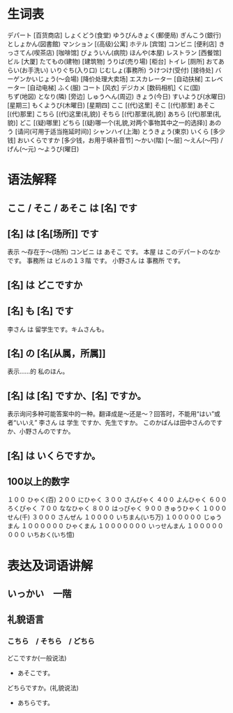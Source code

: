 # 生词表
デパート	[百货商店]
しょくどう(食堂)
ゆうびんきょく(郵便局)
ぎんこう(銀行)
としょかん(図書館)
マンション	[(高级)公寓]
ホテル		[宾馆]
コンビニ	[便利店]
きっさてん(喫茶店)	[咖啡馆]
びょういん(病院)
ほんや(本屋)
レストラン	[西餐馆]
ビル		[大厦]
たてもの(建物)	[建筑物]
うりば(売り場)	[柜台]
トイレ		[厕所]
おてあらい(お手洗い)
いりぐち(入り口)
じむしょ(事務所)
うけつけ(受付)	[接待处]
バーゲンかいじょう(〜会場)	[降价处理大卖场]
エスカレーター		[自动扶梯]
エレベーター		[自动电梯]
ふく(服)
コート			[风衣]
デジカメ		[数码相机]
くに(国)	
ちず(地図)
となり(隣)		[旁边]
しゅうへん(周辺)
きょう(今日)
すいようび(水曜日)	[星期三]
もくようび(木曜日)	[星期四]
ここ			[(代)这里]
そこ			[(代)那里]
あそこ			[(代)那里]
こちら			[(代)这里(礼貌)]
そちら			[(代)那里(礼貌)]
あちら			[(代)那里(礼貌)]
どこ			[(疑)哪里]
どちら			[(疑)哪一个(礼貌,对两个事物其中之一的选择)]
あのう			[请问(可用于适当拖延时间)]
シャンハイ(上海)
とうきょう(東京)
いくら			[多少钱]
おいくらですか 		[多少钱，お用于填补音节]
〜かい(階)		[～层]
〜えん(〜円) / げん(〜元)
～ようび(曜日)

# 语法解释
## ここ / そこ / あそこ は [名] です 
## [名] は [名[场所]] です
表示 ～存在于～(场所)
コンビニ は あそこ です。
本屋 は このデパートのなか です。
事務所 は ビルの１３階 です。
小野さん は 事務所 です。 
## [名] は どこですか
## [名] も [名] です
李さん は 留学生です。キムさんも。
## [名] の [名[从属，所属]]
表示……的
私のほん。
## [名] は [名] ですか、[名] ですか。
表示询问多种可能答案中的一种。翻译成是～还是～？回答时，不能用“はい”或者“いいえ”
李さん は 学生 ですか、先生ですか。
このかばんは田中さんのですか、小野さんのですか。
## [名] は いくらですか。
## 100以上的数字
１００ ひゃく(百)
２００ にひゃく
３００ さんびゃく
４００ よんひゃく
６００ ろくぴゃく
７００ ななひゃく
８００ はっぴゃく
９００ きゅうひゃく
１０００ せん(千)
３０００ さんぜん
１００００ いちまん(いち万)
１０００００ じゅうまん
１００００００ ひゃくまん
１０００００００ いっせんまん
１００００００００ いちおく(いち憶)

# 表达及词语讲解
## いっかい　一階
## 礼貌语言
### こちら　/ そちら　/ どちら
どこですか(一般说法)
- あそこです。

どちらですか。(礼貌说法)
- あちらです。
































